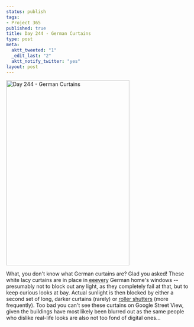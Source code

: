 ```yaml
--- 
status: publish
tags: 
- Project 365
published: true
title: Day 244 - German Curtains
type: post
meta: 
  aktt_tweeted: "1"
  _edit_last: "2"
  aktt_notify_twitter: "yes"
layout: post
---
```

<a href="http://www.flickr.com/photos/freeed/6104293465/" title="Day 244 - German Curtains by Fred​, on Flickr"><img src="http://farm7.static.flickr.com/6205/6104293465_4f0fc2726b.jpg" width="333" height="500" alt="Day 244 - German Curtains"/></a>

What, you don't know what German curtains are? Glad you asked! These white lacy curtains are in place in <abbr title="Gross generalization. You're welcome.">eeevery</abbr> German home's windows -- presumably not to block out any light, as they completely fail at that, but to keep curious looks at bay. Actual sunlight is then blocked by either a second set of long, darker curtains (rarely) or <a href="http://en.wikipedia.org/wiki/Roller_shutter">roller shutters</a> (more frequently). Too bad you can't see these curtains on Google Street View, given the buildings have most likely been blurred out as the same people who dislike real-life looks are also not too fond of digital ones...
